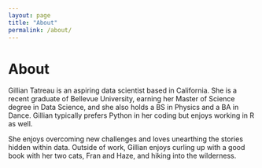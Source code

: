 ```yaml
---
layout: page
title: "About"
permalink: /about/
---
```


# About

Gillian Tatreau is an aspiring data scientist based in California. 
She is a recent graduate of Bellevue University, earning her Master of Science degree in Data Science, and she also holds a BS in Physics and a BA in Dance. 
Gillian typically prefers Python in her coding but enjoys working in R as well. 

She enjoys overcoming new challenges and loves unearthing the stories hidden within data. 
Outside of work, Gillian enjoys curling up with a good book with her two cats, Fran and Haze, and hiking into the wilderness. 
